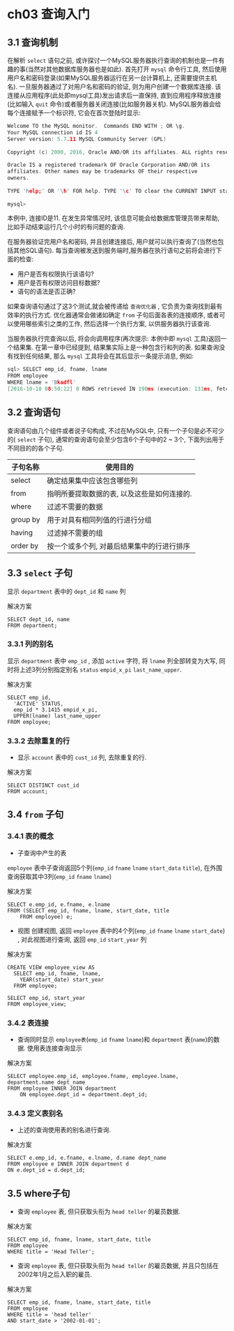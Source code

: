 # ch03 查询入门
## 3.1 查询机制
 在解析 `select` 语句之前, 或许探讨一个MySQL服务器执行查询的机制也是一件有趣的事(当然对其他数据库服务器也是如此). 首先打开 `mysql` 命令行工具, 然后使用用户名和密码登录(如果MySQL服务器运行在另一台计算机上, 还需要提供主机名). 一旦服务器通过了对用户名和密码的验证, 则为用户创建一个数据库连接. 该连接从应用程序(此处即mysql工具)发出请求后一直保持, 直到应用程序释放连接(比如输入 `quit` 命令)或者服务器关闭连接(比如服务器关机). MySQL服务器会给每个连接赋予一个标识符, 它会在首次登陆时显示:
 ```C
 Welcome TO the MySQL monitor.  Commands END WITH ; OR \g.
 Your MySQL connection id IS 4
 Server version: 5.7.11 MySQL Community Server (GPL)
  
 Copyright (c) 2000, 2016, Oracle AND/OR its affiliates. ALL rights reserved.
  
 Oracle IS a registered trademark OF Oracle Corporation AND/OR its
 affiliates. Other names may be trademarks OF their respective
 owners.
  
 TYPE 'help;' OR '\h' FOR help. TYPE '\c' TO clear the CURRENT INPUT statement.
  
 mysql>
```

本例中, 连接ID是11. 在发生异常情况时, 该信息可能会给数据库管理员带来帮助, 比如手动结束运行几个小时的有问题的查询.


在服务器验证完用户名和密码, 并且创建连接后, 用户就可以执行查询了(当然也包括其他SQL语句). 每当查询被发送到服务端时,服务器在执行语句之前将会进行下面的检查:
* 用户是否有权限执行该语句?
* 用户是否有权限访问目标数据?
* 语句的语法是否正确?


如果查询语句通过了这3个测试,就会被传递给 `查询优化器` , 它负责为查询找到最有效率的执行方式. 优化器通常会做诸如确定 `from` 子句后面各表的连接顺序, 或者可以使用哪些索引之类的工作, 然后选择一个执行方案, 以供服务器执行该查询.


当服务器执行完查询以后, 将会向调用程序(再次提示: 本例中即 `mysql` 工具)返回一个结果集. 在第一章中已经提到, 结果集实际上是一种包含行和列的表. 如果查询没有找到任何结果, 那么 `mysql` 工具将会在其后显示一条提示消息, 例如:
```C
sql> SELECT emp_id, fname, lname
FROM employee
WHERE lname = 'Bkadfl'
[2016-10-18 08:50:22] 0 ROWS retrieved IN 190ms (execution: 131ms, fetching: 59ms)
```

## 3.2 查询语句
查询语句由几个组件或者说子句构成, 不过在MySQL中, 只有一个子句是必不可少的( `select` 子句), 通常的查询语句会至少包含6个子句中的2 ~ 3个, 下面列出用于不同目的的各个子句.

子句名称	| 使用目的
--------|-----------
select	|确定结果集中应该包含哪些列
from	|指明所要提取数据的表, 以及这些是如何连接的.
where	|过滤不需要的数据
group by |	用于对具有相同列值的行进行分组
having	|过滤掉不需要的组
order by|	按一个或多个列, 对最后结果集中的行进行排序


## 3.3 `select` 子句
显示 `department` 表中的 `dept_id` 和 `name` 列

解决方案
```mysql
SELECT dept_id, name
FROM department;
```

### 3.3.1 列的别名
显示 `department` 表中 `emp_id` , 添加 `active` 字符, 将 `lname` 列全部转变为大写, 同时将上述3列分别指定别名 `status` `empid_x_pi` `last_name_upper`.

解决方案
```mysql
SELECT emp_id,
  'ACTIVE' STATUS,
  emp_id * 3.1415 empid_x_pi,
  UPPER(lname) last_name_upper
FROM employee;
```

### 3.3.2 去除重复的行
* 显示 `account` 表中的 `cust_id` 列, 去除重复的行.

解决方案
```mysql
SELECT DISTINCT cust_id
FROM account;
```

## 3.4 `from` 子句
### 3.4.1 表的概念
* 子查询中产生的表

`employee` 表中子查询返回5个列(`emp_id` `fname` `lname` `start_data` `title`), 在外围查询获取其中3列(`emp_id` `fname` `lname`)

解决方案
```mysql
SELECT e.emp_id, e.fname, e.lname
FROM (SELECT emp_id, fname, lname, start_date, title
    FROM employee) e;
```

* 视图
创建视图, 返回 `employee` 表中的4个列(`emp_id` `fname` `lname` `start_date`) , 对此视图进行查询, 返回 `emp_id` `start_year` 列

解决方案
```mysql
CREATE VIEW employee_view AS
  SELECT emp_id, fname, lname,
    YEAR(start_date) start_year
  FROM employee;
 
SELECT emp_id, start_year
FROM employee_view;
```

### 3.4.2 表连接
* 查询同时显示 `employee表`(`emp_id` `fname` `lname`)和 `department` 表(`name`)的数据. 使用表连接查询显示

解决方案
```mysql
SELECT employee.emp_id, employee.fname, employee.lname, department.name dept_name
FROM employee INNER JOIN department
    ON employee.dept_id = department.dept_id;
```

### 3.4.3 定义表别名
* 上述的查询使用表的别名进行查询.

解决方案
```mysql
SELECT e.emp_id, e.fname, e.lname, d.name dept_name
FROM employee e INNER JOIN department d
ON e.dept_id = d.dept_id;
```

## 3.5 where子句
* 查询 `employee` 表, 但只获取头衔为 `head teller` 的雇员数据.

解决方案
```mysql
SELECT emp_id, fname, lname, start_date, title
FROM employee
WHERE title = 'Head Teller';
```


* 查询 `employee` 表, 但只获取头衔为 `head teller` 的雇员数据, 并且只包括在2002年1月之后入职的雇员.

解决方案
```mysql
SELECT emp_id, fname, lname, start_date, title
FROM employee
WHERE title = 'head teller'
AND start_date > '2002-01-01';
```



